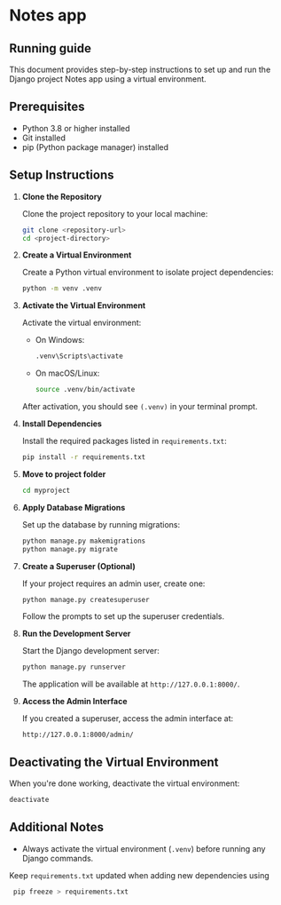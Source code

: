 # Notes app 
## Running guide

This document provides step-by-step instructions to set up and run the Django project Notes app using a virtual environment.

## Prerequisites

- Python 3.8 or higher installed
- Git installed
- pip (Python package manager) installed

## Setup Instructions

1. **Clone the Repository**

   Clone the project repository to your local machine:

   ```bash
   git clone <repository-url>
   cd <project-directory>
   ```

2. **Create a Virtual Environment**

   Create a Python virtual environment to isolate project dependencies:

   ```bash
   python -m venv .venv
   ```

3. **Activate the Virtual Environment**

   Activate the virtual environment:

   - On Windows:

     ```bash
     .venv\Scripts\activate
     ```

   - On macOS/Linux:

     ```bash
     source .venv/bin/activate
     ```

   After activation, you should see `(.venv)` in your terminal prompt.

4. **Install Dependencies**

   Install the required packages listed in `requirements.txt`:

   ```bash
   pip install -r requirements.txt
   ```
   
5. **Move to project folder**

   ```bash
   cd myproject
   ```

6. **Apply Database Migrations**

   Set up the database by running migrations:

   ```bash
   python manage.py makemigrations
   python manage.py migrate
   ```

7. **Create a Superuser (Optional)**

   If your project requires an admin user, create one:

   ```bash
   python manage.py createsuperuser
   ```

   Follow the prompts to set up the superuser credentials.

8. **Run the Development Server**

   Start the Django development server:

   ```bash
   python manage.py runserver
   ```

   The application will be available at `http://127.0.0.1:8000/`.

9. **Access the Admin Interface**

   If you created a superuser, access the admin interface at:

   ```
   http://127.0.0.1:8000/admin/
   ```

## Deactivating the Virtual Environment

When you're done working, deactivate the virtual environment:

```bash
deactivate
```

## Additional Notes

- Always activate the virtual environment (`.venv`) before running any Django commands.

 Keep `requirements.txt` updated when adding new dependencies using 
```bash 
 pip freeze > requirements.txt
 ```